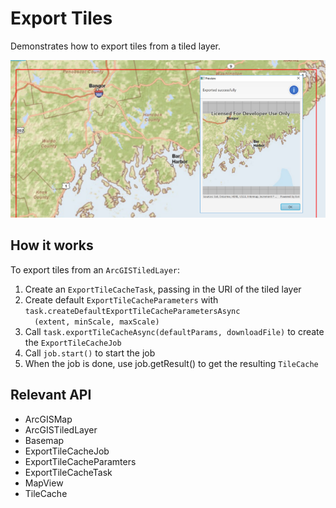 <h1>Export Tiles</h1>

<p>Demonstrates how to export tiles from a tiled layer.</p>

<p><img src="ExportTiles.png"/></p>

<h2>How it works</h2>

<p>To export tiles from an <code>ArcGISTiledLayer</code>:</p>
<ol>
  <li>Create an <code>ExportTileCacheTask</code>, passing in the URI of the tiled layer</li>
  <li>Create default <code>ExportTileCacheParameters</code> with <code>task.createDefaultExportTileCacheParametersAsync
  (extent, minScale, maxScale)</code></li>
  <li>Call <code>task.exportTileCacheAsync(defaultParams, downloadFile)</code> to create the 
  <code>ExportTileCacheJob</code></li>
  <li>Call <code>job.start()</code> to start the job</li>
  <li>When the job is done, use </code>job.getResult()</code> to get the resulting <code>TileCache</code></li>
</ol>

<h2>Relevant API</h2>

<ul>
  <li>ArcGISMap</li>
  <li>ArcGISTiledLayer</li>
  <li>Basemap</li>
  <li>ExportTileCacheJob</li>
  <li>ExportTileCacheParamters</li>
  <li>ExportTileCacheTask</li>
  <li>MapView</li>
  <li>TileCache</li>
</ul>
